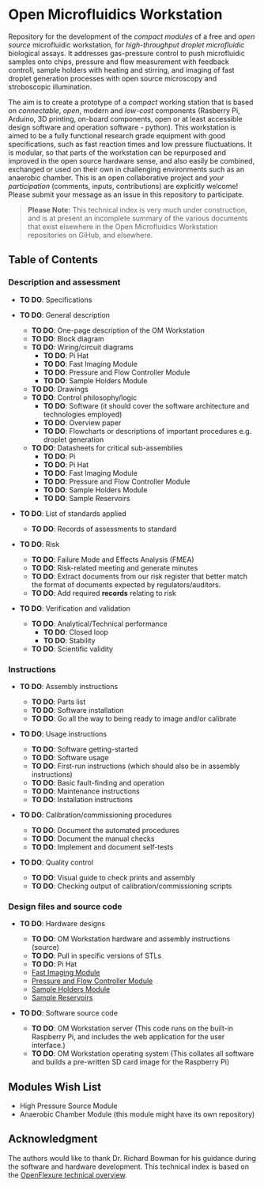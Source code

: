 # Open Microfluidics Workstation

Repository for the development of the *compact* *modules* of a free and *open source* microfluidic workstation, for *high-throughput droplet microfluidic* biological assays. It addresses gas-pressure control to push microfluidic samples onto chips, pressure and flow measurement with feedback controll, sample holders with heating and stirring, and imaging of fast droplet generation processes with open source microscopy and stroboscopic illumination.

The aim is to create a prototype of a *compact* working station that is based on *connectable*, *open*, modern and *low-cost* components (Rasberry Pi, Arduino, 3D printing, on-board components, open or at least accessible design software and operation software - python). This workstation is aimed to be a fully functional research grade equipment with good specifications, such as fast reaction times and low pressure fluctuations. It is modular, so that parts of the workstation can be repurposed and improved in the open source hardware sense, and also easily be combined, exchanged or used on their own in challenging environments such as an anaerobic chamber. This is an open collaborative project and *your participation* (comments, inputs, contributions) are explicitly welcome! Please submit your message as an issue in this repository to participate.

> **Please Note:** This technical index is very much under construction, and is at present an incomplete summary of the various documents that exist elsewhere in the Open Microfluidics Workstation repositories on GiHub, and elsewhere.

## Table of Contents

### Description and assessment

* **TO DO**: Specifications

* **TO DO**: General description
    * **TO DO**: One-page description of the OM Workstation
    * **TO DO**: Block diagram
    * **TO DO**: Wiring/circuit diagrams
        * **TO DO**: Pi Hat
        * **TO DO**: Fast Imaging Module
        * **TO DO**: Pressure and Flow Controller Module
        * **TO DO**: Sample Holders Module
    * **TO DO**: Drawings
    * **TO DO**: Control philosophy/logic
        * **TO DO**: Software (it should cover the software architecture and technologies employed)
        * **TO DO**: Overview paper
        * **TO DO**: Flowcharts or descriptions of important procedures e.g. droplet generation
    * **TO DO**: Datasheets for critical sub-assemblies
        * **TO DO**: Pi
        * **TO DO**: Pi Hat
        * **TO DO**: Fast Imaging Module
        * **TO DO**: Pressure and Flow Controller Module
        * **TO DO**: Sample Holders Module
        * **TO DO**: Sample Reservoirs

* **TO DO**: List of standards applied
    * **TO DO**: Records of assessments to standard

* **TO DO**: Risk
    * **TO DO**: Failure Mode and Effects Analysis (FMEA)
    * **TO DO**: Risk-related meeting and generate minutes
    * **TO DO**: Extract documents from our risk register that better match the format of documents expected by regulators/auditors.
    * **TO DO**: Add required **records** relating to risk

* **TO DO**: Verification and validation
    * **TO DO**: Analytical/Technical performance
        * **TO DO**: Closed loop
        * **TO DO**: Stability
    * **TO DO**: Scientific validity

### Instructions

* **TO DO**: Assembly instructions
    * **TO DO**: Parts list
    * **TO DO**: Software installation
    * **TO DO**: Go all the way to being ready to image and/or calibrate

* **TO DO**: Usage instructions
	* **TO DO**: Software getting-started
    * **TO DO**: Software usage
	* **TO DO**: First-run instructions (which should also be in assembly instructions)
	* **TO DO**: Basic fault-finding and operation
	* **TO DO**: Maintenance instructions
	* **TO DO**: Installation instructions

* **TO DO**: Calibration/commissioning procedures
    * **TO DO**: Document the automated procedures
    * **TO DO**: Document the manual checks
    * **TO DO**: Implement and document self-tests

* **TO DO**: Quality control
    * **TO DO**: Visual guide to check prints and assembly
    * **TO DO**: Checking output of calibration/commissioning scripts

### Design files and source code

* **TO DO**: Hardware designs
    * **TO DO**: OM Workstation hardware and assembly instructions (source)
    * **TO DO**: Pull in specific versions of STLs
    * **TO DO**: Pi Hat
    * [Fast Imaging Module](https://github.com/wenzel-lab/open-microfluidics-workstation/tree/master/module-fast-imaging)
    * [Pressure and Flow Controller Module](https://github.com/wenzel-lab/open-microfluidics-workstation/tree/master/module-pressure-and-flow-controller)
    * [Sample Holders Module](https://github.com/wenzel-lab/open-microfluidics-workstation/tree/master/module-sample-holders)
    * [Sample Reservoirs](https://github.com/wenzel-lab/open-microfluidics-workstation/tree/master/module_sample_reservoirs)
 
* **TO DO**: Software source code
    * **TO DO**: OM Workstation server (This code runs on the built-in Raspberry Pi, and includes the web application for the user interface.)
    * **TO DO**: OM Workstation operating system (This collates all software and builds a pre-written SD card image for the Raspberry Pi)

## Modules Wish List
 * High Pressure Source Module
 * Anaerobic Chamber Module (this module might have its own repository)

## Acknowledgment
The authors would like to thank Dr. Richard Bowman for his guidance during the software and hardware development. This technical index is based on the [OpenFlexure technical overview](https://gitlab.com/openflexure/microscope-technical-overview/-/tree/main). 